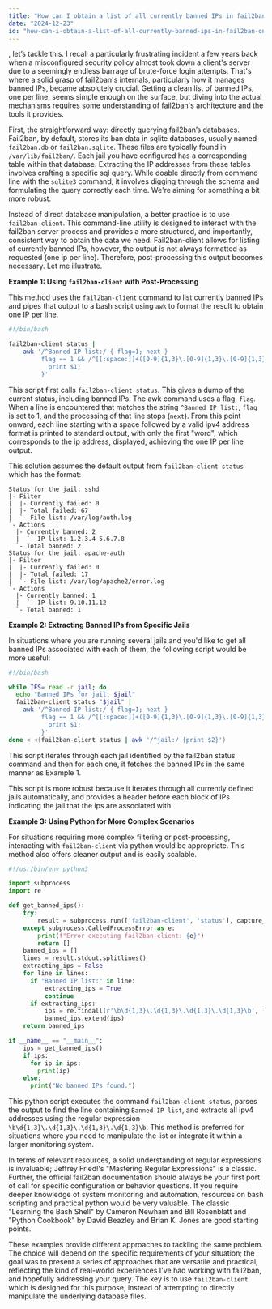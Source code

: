 ```yaml
---
title: "How can I obtain a list of all currently banned IPs in fail2ban, one IP per line?"
date: "2024-12-23"
id: "how-can-i-obtain-a-list-of-all-currently-banned-ips-in-fail2ban-one-ip-per-line"
---
```


, let’s tackle this. I recall a particularly frustrating incident a few years back when a misconfigured security policy almost took down a client's server due to a seemingly endless barrage of brute-force login attempts. That's where a solid grasp of fail2ban's internals, particularly how it manages banned IPs, became absolutely crucial. Getting a clean list of banned IPs, one per line, seems simple enough on the surface, but diving into the actual mechanisms requires some understanding of fail2ban's architecture and the tools it provides.

First, the straightforward way: directly querying fail2ban’s databases. Fail2ban, by default, stores its ban data in sqlite databases, usually named `fail2ban.db` or `fail2ban.sqlite`. These files are typically found in `/var/lib/fail2ban/`. Each jail you have configured has a corresponding table within that database. Extracting the IP addresses from these tables involves crafting a specific sql query. While doable directly from command line with the `sqlite3` command, it involves digging through the schema and formulating the query correctly each time. We're aiming for something a bit more robust.

Instead of direct database manipulation, a better practice is to use `fail2ban-client`. This command-line utility is designed to interact with the fail2ban server process and provides a more structured, and importantly, consistent way to obtain the data we need. Fail2ban-client allows for listing of currently banned IPs, however, the output is not always formatted as requested (one ip per line). Therefore, post-processing this output becomes necessary. Let me illustrate.

**Example 1: Using `fail2ban-client` with Post-Processing**

This method uses the `fail2ban-client` command to list currently banned IPs and pipes that output to a bash script using `awk` to format the result to obtain one IP per line.

```bash
#!/bin/bash

fail2ban-client status |
    awk '/^Banned IP list:/ { flag=1; next }
         flag == 1 && /^[[:space:]]+([0-9]{1,3}\.[0-9]{1,3}\.[0-9]{1,3}\.[0-9]{1,3})$/ {
           print $1;
         }'
```

This script first calls `fail2ban-client status`. This gives a dump of the current status, including banned IPs. The awk command uses a flag, `flag`. When a line is encountered that matches the string `^Banned IP list:`, `flag` is set to 1, and the processing of that line stops (`next`). From this point onward, each line starting with a space followed by a valid ipv4 address format is printed to standard output, with only the first "word", which corresponds to the ip address, displayed, achieving the one IP per line output.

This solution assumes the default output from `fail2ban-client status` which has the format:

```
Status for the jail: sshd
|- Filter
|  |- Currently failed: 0
|  |- Total failed: 67
|  `- File list: /var/log/auth.log
`- Actions
  |- Currently banned: 2
  |  `- IP list: 1.2.3.4 5.6.7.8
  `- Total banned: 2
Status for the jail: apache-auth
|- Filter
|  |- Currently failed: 0
|  |- Total failed: 17
|  `- File list: /var/log/apache2/error.log
`- Actions
  |- Currently banned: 1
  |  `- IP list: 9.10.11.12
  `- Total banned: 1

```

**Example 2: Extracting Banned IPs from Specific Jails**

In situations where you are running several jails and you'd like to get all banned IPs associated with each of them, the following script would be more useful:

```bash
#!/bin/bash

while IFS= read -r jail; do
  echo "Banned IPs for jail: $jail"
  fail2ban-client status "$jail" |
    awk '/^Banned IP list:/ { flag=1; next }
         flag == 1 && /^[[:space:]]+([0-9]{1,3}\.[0-9]{1,3}\.[0-9]{1,3}\.[0-9]{1,3})$/ {
           print $1;
         }'
done < <(fail2ban-client status | awk '/^jail:/ {print $2}')
```

This script iterates through each jail identified by the fail2ban status command and then for each one, it fetches the banned IPs in the same manner as Example 1.

This script is more robust because it iterates through all currently defined jails automatically, and provides a header before each block of IPs indicating the jail that the ips are associated with.

**Example 3: Using Python for More Complex Scenarios**

For situations requiring more complex filtering or post-processing, interacting with `fail2ban-client` via python would be appropriate. This method also offers cleaner output and is easily scalable.

```python
#!/usr/bin/env python3

import subprocess
import re

def get_banned_ips():
    try:
        result = subprocess.run(['fail2ban-client', 'status'], capture_output=True, text=True, check=True)
    except subprocess.CalledProcessError as e:
        print(f"Error executing fail2ban-client: {e}")
        return []
    banned_ips = []
    lines = result.stdout.splitlines()
    extracting_ips = False
    for line in lines:
      if "Banned IP list:" in line:
          extracting_ips = True
          continue
      if extracting_ips:
          ips = re.findall(r'\b\d{1,3}\.\d{1,3}\.\d{1,3}\.\d{1,3}\b', line)
          banned_ips.extend(ips)
    return banned_ips

if __name__ == "__main__":
    ips = get_banned_ips()
    if ips:
      for ip in ips:
        print(ip)
    else:
      print("No banned IPs found.")

```

This python script executes the command `fail2ban-client status`, parses the output to find the line containing `Banned IP list`, and extracts all ipv4 addresses using the regular expression `\b\d{1,3}\.\d{1,3}\.\d{1,3}\.\d{1,3}\b`. This method is preferred for situations where you need to manipulate the list or integrate it within a larger monitoring system.

In terms of relevant resources, a solid understanding of regular expressions is invaluable; Jeffrey Friedl's "Mastering Regular Expressions" is a classic. Further, the official fail2ban documentation should always be your first port of call for specific configuration or behavior questions. If you require deeper knowledge of system monitoring and automation, resources on bash scripting and practical python would be very valuable. The classic "Learning the Bash Shell" by Cameron Newham and Bill Rosenblatt and "Python Cookbook" by David Beazley and Brian K. Jones are good starting points.

These examples provide different approaches to tackling the same problem. The choice will depend on the specific requirements of your situation; the goal was to present a series of approaches that are versatile and practical, reflecting the kind of real-world experiences I've had working with fail2ban, and hopefully addressing your query. The key is to use `fail2ban-client` which is designed for this purpose, instead of attempting to directly manipulate the underlying database files.
